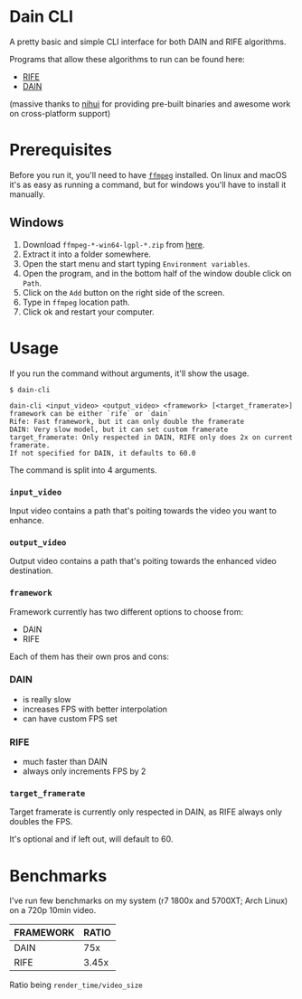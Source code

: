 # Dain CLI
A pretty basic and simple CLI interface for both DAIN and RIFE algorithms.

Programs that allow these algorithms to run can be found here:
- [RIFE](https://github.com/nihui/rife-ncnn-vulkan)
- [DAIN](https://github.com/nihui/dain-ncnn-vulkan)

(massive thanks to [nihui](https://github.com/nihui) for providing pre-built binaries and awesome work on cross-platform support)

# Prerequisites
Before you run it, you'll need to have [`ffmpeg`](https://ffmpeg.org/) installed.
On linux and macOS it's as easy as running a command, but for windows you'll have to install it manually.

## Windows
1. Download `ffmpeg-*-win64-lgpl-*.zip` from [here](https://github.com/BtbN/FFmpeg-Builds/releases).
2. Extract it into a folder somewhere.
3. Open the start menu and start typing `Environment variables`.
4. Open the program, and in the bottom half of the window double click on `Path`.
5. Click on the `Add` button on the right side of the screen.
6. Type in `ffmpeg` location path.
7. Click ok and restart your computer.


# Usage
If you run the command without arguments, it'll show the usage.

```
$ dain-cli
```
```
dain-cli <input_video> <output_video> <framework> [<target_framerate>]
framework can be either `rife` or `dain`
Rife: Fast framework, but it can only double the framerate
DAIN: Very slow model, but it can set custom framerate
target_framerate: Only respected in DAIN, RIFE only does 2x on current framerate.
If not specified for DAIN, it defaults to 60.0
```

The command is split into 4 arguments.
### `input_video`
Input video contains a path that's poiting towards the video you want to enhance.

### `output_video`
Output video contains a path that's poiting towards the enhanced video destination.

### `framework`
Framework currently has two different options to choose from:
- DAIN
- RIFE

Each of them has their own pros and cons:
### DAIN
- is really slow
- increases FPS with better interpolation
- can have custom FPS set
### RIFE
- much faster than DAIN
- always only increments FPS by 2

### `target_framerate`
Target framerate is currently only respected in DAIN, as RIFE always only doubles the FPS.

It's optional and if left out, will default to 60.

# Benchmarks
I've run few benchmarks on my system (r7 1800x and 5700XT; Arch Linux) on a 720p 10min video.

FRAMEWORK|RATIO|
---|---|
DAIN|75x|
RIFE|3.45x|

Ratio being `render_time/video_size`